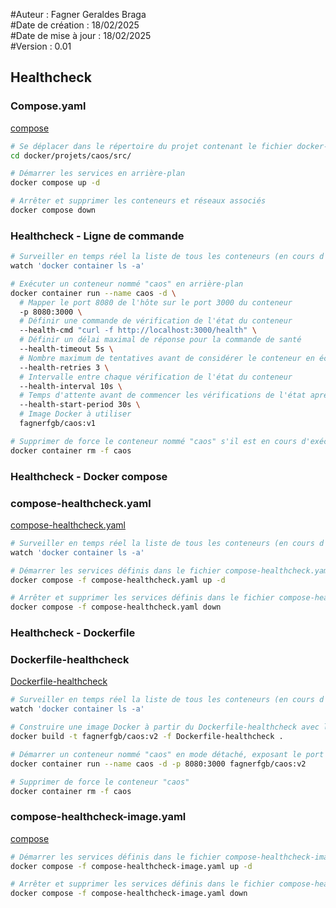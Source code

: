 #Auteur : Fagner Geraldes Braga  
#Date de création : 18/02/2025  
#Date de mise à jour : 18/02/2025  
#Version : 0.01  

## Healthcheck

### Compose.yaml
[compose](/docker/projets/caos/src/compose.yaml)

```bash
# Se déplacer dans le répertoire du projet contenant le fichier docker-compose.yaml
cd docker/projets/caos/src/

# Démarrer les services en arrière-plan
docker compose up -d

# Arrêter et supprimer les conteneurs et réseaux associés
docker compose down
```
### Healthcheck - Ligne de commande
```bash
# Surveiller en temps réel la liste de tous les conteneurs (en cours d'exécution et arrêtés)
watch 'docker container ls -a'
```

```bash
# Exécuter un conteneur nommé "caos" en arrière-plan
docker container run --name caos -d \
  # Mapper le port 8080 de l'hôte sur le port 3000 du conteneur
  -p 8080:3000 \
  # Définir une commande de vérification de l'état du conteneur
  --health-cmd "curl -f http://localhost:3000/health" \
  # Définir un délai maximal de réponse pour la commande de santé
  --health-timeout 5s \
  # Nombre maximum de tentatives avant de considérer le conteneur en échec
  --health-retries 3 \
  # Intervalle entre chaque vérification de l'état du conteneur
  --health-interval 10s \
  # Temps d'attente avant de commencer les vérifications de l'état après le démarrage
  --health-start-period 30s \
  # Image Docker à utiliser
  fagnerfgb/caos:v1

# Supprimer de force le conteneur nommé "caos" s'il est en cours d'exécution ou arrêté
docker container rm -f caos
```

### Healthcheck - Docker compose

### compose-healthcheck.yaml
[compose-healthcheck.yaml](/docker/projets/caos/src/compose-healthcheck.yaml)

```bash
# Surveiller en temps réel la liste de tous les conteneurs (en cours d'exécution et arrêtés)
watch 'docker container ls -a'
```

```bash
# Démarrer les services définis dans le fichier compose-healthcheck.yaml en mode détaché
docker compose -f compose-healthcheck.yaml up -d

# Arrêter et supprimer les services définis dans le fichier compose-healthcheck.yaml
docker compose -f compose-healthcheck.yaml down
```

### Healthcheck - Dockerfile

### Dockerfile-healthcheck
[Dockerfile-healthcheck](/docker/projets/caos/src/Dockerfile-healthcheck)

```bash
# Surveiller en temps réel la liste de tous les conteneurs (en cours d'exécution et arrêtés)
watch 'docker container ls -a'
```

```bash
# Construire une image Docker à partir du Dockerfile-healthcheck avec le tag fagnerfgb/caos:v2
docker build -t fagnerfgb/caos:v2 -f Dockerfile-healthcheck .

# Démarrer un conteneur nommé "caos" en mode détaché, exposant le port 3000 sur l'hôte via le port 8080
docker container run --name caos -d -p 8080:3000 fagnerfgb/caos:v2

# Supprimer de force le conteneur "caos"
docker container rm -f caos
```

### compose-healthcheck-image.yaml
[compose](/docker/projets/caos/src/compose-healthcheck-image.yaml)

```bash
# Démarrer les services définis dans le fichier compose-healthcheck-image.yaml en arrière-plan
docker compose -f compose-healthcheck-image.yaml up -d

# Arrêter et supprimer les services définis dans le fichier compose-healthcheck-image.yaml
docker compose -f compose-healthcheck-image.yaml down
```